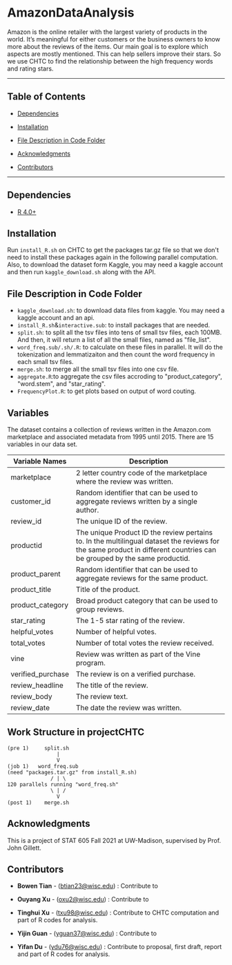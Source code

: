 # AmazonDataAnalysis
Amazon is the online retailer with the largest variety of products in the world. It’s meaningful for either customers or the business owners to know more about the reviews of the items. Our main goal is to explore which aspects are mostly mentioned. This can help sellers improve their stars. So we use CHTC to find the relationship between the high frequency words and rating stars.
<!-- *** -->
***

## Table of Contents
  - [Dependencies](#dependencies)

  - [Installation](#installation)

  - [File Description in Code Folder](#file-description-in-code-folder)

  
  - [Acknowledgments](#acknowledgments)

  
  - [Contributors](#contributors)


***
## Dependencies
- [R 4.0+](https://www.r-project.org/)

## Installation

Run `install_R.sh` on CHTC to get the packages tar.gz file so that we don't need to install these packages again in the following parallel computation. Also, to download the dataset form Kaggle, you may need a kaggle account and then run `kaggle_download.sh` along with the API.


## File Description in Code Folder

- `kaggle_download.sh`: to download data files from kaggle. You may need a kaggle account and an api.
- `install_R.sh`&`interactive.sub`: to install packages that are needed.
- `split.sh`: to split all the tsv files into tens of small tsv files, each 100MB. And then, it will return a list of all the small files, named as "file_list".
- `word_freq.sub/.sh/.R`: to calculate on these files in parallel. It will do the tokenization and lemmatizaiton and then count the word frequency in each small tsv files.
- `merge.sh`: to merge all the small tsv files into one csv file.
- `aggregate.R`:to aggregate the csv files accroding to "product_category", "word.stem", and "star_rating". 
- `FrequencyPlot.R`: to get plots based on output of word couting.


## Variables
The dataset contains a collection of reviews written in the Amazon.com marketplace and associated metadata from 1995 until 2015. There are 15 variables in our data set.


| Variable Names | Description |
| --- | ------------ |
| marketplace | 2 letter country code of the marketplace where the review was written. |
| customer_id | Random identifier that can be used to aggregate reviews written by a single author. |
| review_id | The unique ID of the review. |
| productid | The unique Product ID the review pertains to. In the multilingual dataset the reviews for the same product in different countries can be grouped by the same productid. |
| product_parent | Random identifier that can be used to aggregate reviews for the same product. |
| product_title | Title of the product. |
| product_category | Broad product category that can be used to group reviews. |
| star_rating | The 1-5 star rating of the review. |
| helpful_votes | Number of helpful votes. |
| total_votes | Number of total votes the review received. |
| vine | Review was written as part of the Vine program. |
| verified_purchase | The review is on a verified purchase. |
| review_headline | The title of the review. |
| review_body | The review text. |
| review_date | The date the review was written. |

## Work Structure in projectCHTC
```
(pre 1)     split.sh
                |
                V         
(job 1)   word_freq.sub
(need "packages.tar.gz" from install_R.sh)
              / | \      
120 parallels running "word_freq.sh"
              \ | /
                V   
(post 1)    merge.sh
```


## Acknowledgments
This is a project of STAT 605 Fall 2021 at UW-Madison, supervised by Prof. John Gillett.


## Contributors
- **Bowen Tian** - (btian23@wisc.edu) : Contribute to 

- **Ouyang Xu** - (oxu2@wisc.edu) : Contribute to 

- **Tinghui Xu** - (txu98@wisc.edu) : Contribute to CHTC computation and part of R codes for analysis.

- **Yijin Guan** - (yguan37@wisc.edu) : Contribute to

- **Yifan Du** - (ydu76@wisc.edu) : Contribute to proposal, first draft, report and part of R codes for analysis.



